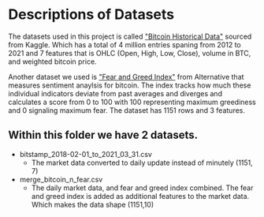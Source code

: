# Descriptions of Datasets

The datasets used in this project is called ["Bitcoin Historical Data"](https://www.kaggle.com/datasets/mczielinski/bitcoin-historical-data) sourced from Kaggle. Which has a total of 4 million entries spaning from 2012 to 2021 and 7 features that is OHLC (Open, High, Low, Close), volume in BTC, and weighted bitcoin price. 

Another dataset we used is ["Fear and Greed Index"](https://alternative.me/crypto/fear-and-greed-index/) from Alternative that measures sentiment anaylsis for bitcoin. The index tracks how much these individual indicators deviate from past averages and diverges and calculates a score from 0 to 100 with 100 representing maximum greediness and 0 signaling maximum fear. The dataset has 1151 rows and 3 features.

## Within this folder we have 2 datasets.
- bitstamp_2018-02-01_to_2021_03_31.csv
    - The market data converted to daily update instead of minutely (1151, 7)
- merge_bitcoin_n_fear.csv
    - The daily market data, and fear and greed index combined. The fear and greed index is added as additional features to the market data. Which makes the data shape (1151,10)